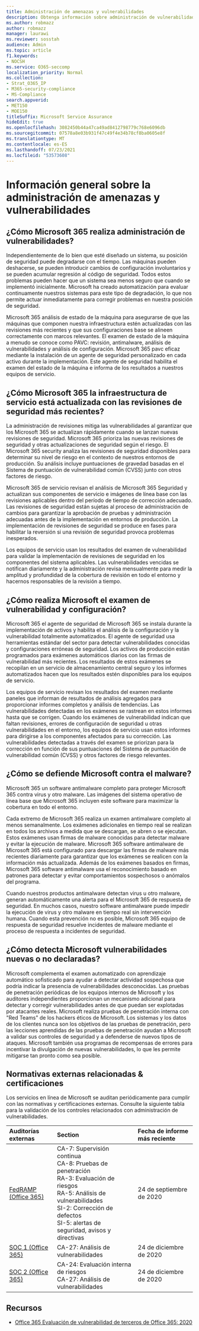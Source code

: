 ```yaml
---
title: Administración de amenazas y vulnerabilidades
description: Obtenga información sobre administración de vulnerabilidades en Microsoft 365
ms.author: robmazz
author: robmazz
manager: laurawi
ms.reviewer: sosstah
audience: Admin
ms.topic: article
f1.keywords:
- NOCSH
ms.service: O365-seccomp
localization_priority: Normal
ms.collection:
- Strat_O365_IP
- M365-security-compliance
- MS-Compliance
search.appverid:
- MET150
- MOE150
titleSuffix: Microsoft Service Assurance
hideEdit: true
ms.openlocfilehash: 3082450b44a47ca49ad8412798779c768e6096db
ms.sourcegitcommit: 07578a8e03b931f47c49f4e34b78cf8ba0605e8f
ms.translationtype: MT
ms.contentlocale: es-ES
ms.lasthandoff: 07/23/2021
ms.locfileid: "53573608"
---
```

# <a name="vulnerability-management-overview"></a>Información general sobre la administración de amenazas y vulnerabilidades

## <a name="how-does-microsoft-365-conduct-vulnerability-management"></a>¿Cómo Microsoft 365 realiza administración de vulnerabilidades?

Independientemente de lo bien que esté diseñado un sistema, su posición de seguridad puede degradarse con el tiempo. Las máquinas pueden deshacerse, se pueden introducir cambios de configuración involuntarios y se pueden acumular regresión al código de seguridad. Todos estos problemas pueden hacer que un sistema sea menos seguro que cuando se implementó inicialmente. Microsoft ha creado automatización para evaluar continuamente nuestros sistemas para este tipo de degradación, lo que nos permite actuar inmediatamente para corregir problemas en nuestra posición de seguridad.

Microsoft 365 análisis de estado de la máquina para asegurarse de que las máquinas que componen nuestra infraestructura estén actualizadas con las revisiones más recientes y que sus configuraciones base se alineen correctamente con marcos relevantes. El examen de estado de la máquina a menudo se conoce como PAVC: revisión, antimalware, análisis de vulnerabilidades y análisis de configuración. Microsoft 365 pavc eficaz mediante la instalación de un agente de seguridad personalizado en cada activo durante la implementación. Este agente de seguridad habilita el examen del estado de la máquina e informa de los resultados a nuestros equipos de servicio.

## <a name="how-does-microsoft-365-ensure-service-infrastructure-is-up-to-date-with-the-latest-security-patches"></a>¿Cómo Microsoft 365 la infraestructura de servicio está actualizada con las revisiones de seguridad más recientes?

La administración de revisiones mitiga las vulnerabilidades al garantizar que los Microsoft 365 se actualizan rápidamente cuando se lanzan nuevas revisiones de seguridad. Microsoft 365 prioriza las nuevas revisiones de seguridad y otras actualizaciones de seguridad según el riesgo. El Microsoft 365 security analiza las revisiones de seguridad disponibles para determinar su nivel de riesgo en el contexto de nuestros entornos de producción. Su análisis incluye puntuaciones de gravedad basadas en el Sistema de puntuación de vulnerabilidad común (CVSS) junto con otros factores de riesgo.

Microsoft 365 de servicio revisan el análisis de Microsoft 365 Seguridad y actualizan sus componentes de servicio e imágenes de línea base con las revisiones aplicables dentro del período de tiempo de corrección adecuado. Las revisiones de seguridad están sujetas al proceso de administración de cambios para garantizar la aprobación de pruebas y administración adecuadas antes de la implementación en entornos de producción. La implementación de revisiones de seguridad se produce en fases para habilitar la reversión si una revisión de seguridad provoca problemas inesperados.

Los equipos de servicio usan los resultados del examen de vulnerabilidad para validar la implementación de revisiones de seguridad en los componentes del sistema aplicables. Las vulnerabilidades vencidas se notifican diariamente y la administración revisa mensualmente para medir la amplitud y profundidad de la cobertura de revisión en todo el entorno y hacernos responsables de la revisión a tiempo.

## <a name="how-does-microsoft-conduct-vulnerability-and-configuration-scanning"></a>¿Cómo realiza Microsoft el examen de vulnerabilidad y configuración?

Microsoft 365 el agente de seguridad de Microsoft 365 se instala durante la implementación de activos y habilita el análisis de la configuración y la vulnerabilidad totalmente automatizados. El agente de seguridad usa herramientas estándar del sector para detectar vulnerabilidades conocidas y configuraciones erróneas de seguridad. Los activos de producción están programados para exámenes automáticos diarios con las firmas de vulnerabilidad más recientes. Los resultados de estos exámenes se recopilan en un servicio de almacenamiento central seguro y los informes automatizados hacen que los resultados estén disponibles para los equipos de servicio.

Los equipos de servicio revisan los resultados del examen mediante paneles que informan de resultados de análisis agregados para proporcionar informes completos y análisis de tendencias. Las vulnerabilidades detectadas en los exámenes se rastrean en estos informes hasta que se corrigen. Cuando los exámenes de vulnerabilidad indican que faltan revisiones, errores de configuración de seguridad u otras vulnerabilidades en el entorno, los equipos de servicio usan estos informes para dirigirse a los componentes afectados para su corrección. Las vulnerabilidades detectadas a través del examen se priorizan para la corrección en función de sus puntuaciones del Sistema de puntuación de vulnerabilidad común (CVSS) y otros factores de riesgo relevantes.

## <a name="how-does-microsoft-defend-against-malware"></a>¿Cómo se defiende Microsoft contra el malware?

Microsoft 365 un software antimalware completo para proteger Microsoft 365 contra virus y otro malware. Las imágenes del sistema operativo de línea base que Microsoft 365 incluyen este software para maximizar la cobertura en todo el entorno.

Cada extremo de Microsoft 365 realiza un examen antimalware completo al menos semanalmente. Los exámenes adicionales en tiempo real se realizan en todos los archivos a medida que se descargan, se abren o se ejecutan. Estos exámenes usan firmas de malware conocidas para detectar malware y evitar la ejecución de malware. Microsoft 365 software antimalware de Microsoft 365 está configurado para descargar las firmas de malware más recientes diariamente para garantizar que los exámenes se realicen con la información más actualizada. Además de los exámenes basados en firmas, Microsoft 365 software antimalware usa el reconocimiento basado en patrones para detectar y evitar comportamientos sospechosos o anómalos del programa.

Cuando nuestros productos antimalware detectan virus u otro malware, generan automáticamente una alerta para el Microsoft 365 de respuesta de seguridad. En muchos casos, nuestro software antimalware puede impedir la ejecución de virus y otro malware en tiempo real sin intervención humana. Cuando esta prevención no es posible, Microsoft 365 equipo de respuesta de seguridad resuelve incidentes de malware mediante el proceso de respuesta a incidentes de seguridad.

## <a name="how-does-microsoft-detect-new-or-unreported-vulnerabilities"></a>¿Cómo detecta Microsoft vulnerabilidades nuevas o no declaradas?

Microsoft complementa el examen automatizado con aprendizaje automático sofisticado para ayudar a detectar actividad sospechosa que podría indicar la presencia de vulnerabilidades desconocidas. Las pruebas de penetración periódicas de los equipos internos de Microsoft y los auditores independientes proporcionan un mecanismo adicional para detectar y corregir vulnerabilidades antes de que puedan ser explotadas por atacantes reales. Microsoft realiza pruebas de penetración interna con "Red Teams" de los hackers éticos de Microsoft. Los sistemas y los datos de los clientes nunca son los objetivos de las pruebas de penetración, pero las lecciones aprendidas de las pruebas de penetración ayudan a Microsoft a validar sus controles de seguridad y a defenderse de nuevos tipos de ataques. Microsoft también usa programas de recompensas de errores para incentivar la divulgación de nuevas vulnerabilidades, lo que les permite mitigarse tan pronto como sea posible.

## <a name="related-external-regulations--certifications"></a>Normativas externas relacionadas & certificaciones

Los servicios en línea de Microsoft se auditan periódicamente para cumplir con las normativas y certificaciones externas. Consulte la siguiente tabla para la validación de los controles relacionados con administración de vulnerabilidades.

| **Auditorías externas** | **Section** | **Fecha de informe más reciente** |
|:--------|:-------|:---------|
| [FedRAMP (Office 365)](https://compliance.microsoft.com/compliancemanager) | CA-7: Supervisión continua <br> CA-8: Pruebas de penetración <br> RA-3: Evaluación de riesgos <br> RA-5: Análisis de vulnerabilidades <br> SI-2: Corrección de defectos <br> SI-5: alertas de seguridad, avisos y directivas | 24 de septiembre de 2020 |
| [SOC 1 (Office 365)](https://servicetrust.microsoft.com/ViewPage/MSComplianceGuideV3?command=Download&downloadType=Document&downloadId=90df3f9c-3aaf-4dbf-99d0-ca9f2991721b&tab=7027ead0-3d6b-11e9-b9e1-290b1eb4cdeb&docTab=7027ead0-3d6b-11e9-b9e1-290b1eb4cdeb_SOC_%2F_SSAE_16_Reports) | CA-27: Análisis de vulnerabilidades | 24 de diciembre de 2020 |
| [SOC 2 (Office 365)](https://servicetrust.microsoft.com/ViewPage/MSComplianceGuideV3?command=Download&downloadType=Document&downloadId=a73c1738-7892-42b7-acd3-87b6371c53f6&tab=7027ead0-3d6b-11e9-b9e1-290b1eb4cdeb&docTab=7027ead0-3d6b-11e9-b9e1-290b1eb4cdeb_SOC_%2F_SSAE_16_Reports) | CA-24: Evaluación interna de riesgos <br> CA-27: Análisis de vulnerabilidades | 24 de diciembre de 2020 |

## <a name="resources"></a>Recursos

- [Office 365 Evaluación de vulnerabilidad de terceros de Office 365: 2020](https://servicetrust.microsoft.com/ViewPage/TrustDocumentsV3?command=Download&downloadType=Document&downloadId=1b28d36f-a009-424d-9a31-c18330d135a0&tab=7f51cb60-3d6c-11e9-b2af-7bb9f5d2d913&docTab=7f51cb60-3d6c-11e9-b2af-7bb9f5d2d913_Pen_Test_and_Security_Assessments)
